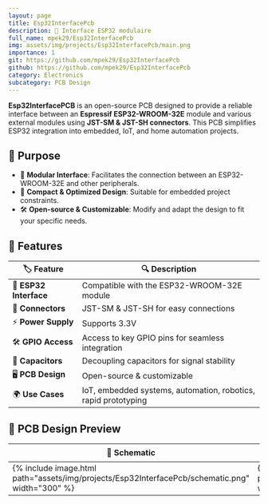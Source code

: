 ```yaml
---
layout: page
title: Esp32InterfacePcb
description: 🔌 Interface ESP32 modulaire
full_name: mpek29/Esp32InterfacePcb
img: assets/img/projects/Esp32InterfacePcb/main.png
importance: 1
git: https://github.com/mpek29/Esp32InterfacePcb
github: https://github.com/mpek29/Esp32InterfacePcb
category: Electronics
subcategory: PCB Design
---
```



**Esp32InterfacePCB** is an open-source PCB designed to provide a reliable interface between an **Espressif ESP32-WROOM-32E** module and various external modules using **JST-SM & JST-SH connectors**. This PCB simplifies ESP32 integration into embedded, IoT, and home automation projects.

## 🎯 Purpose


- 🔌 **Modular Interface**: Facilitates the connection between an ESP32-WROOM-32E and other peripherals.
- 📏 **Compact & Optimized Design**: Suitable for embedded project constraints.
- 🛠️ **Open-source & Customizable**: Modify and adapt the design to fit your specific needs.

## 📝 Features


| 🏷️ Feature            | 🔍 Description                                                 |
| ---------------------- | -------------------------------------------------------------- |
| 🔌 **ESP32 Interface** | Compatible with the ESP32-WROOM-32E module                     |
| 📡 **Connectors**      | JST-SM & JST-SH for easy connections                           |
| ⚡ **Power Supply**     | Supports 3.3V                                                  |
| 🛠️ **GPIO Access**    | Access to key GPIO pins for seamless integration               |
| 🔧 **Capacitors**      | Decoupling capacitors for signal stability                     |
| 🖥️ **PCB Design**     | Open-source & customizable                                     |
| 🌍 **Use Cases**       | IoT, embedded systems, automation, robotics, rapid prototyping |

## 📐 PCB Design Preview

| 📜 Schematic | 🖥️ PCB Layout | 🏗️ 3D |
|-----------|-----------|-----------|
| {% include image.html path="assets/img/projects/Esp32InterfacePcb/schematic.png" width="300" %} | {% include image.html path="assets/img/projects/Esp32InterfacePcb/pcb_layout.png" width="300" %} | {% include image.html path="assets/img/projects/Esp32InterfacePcb/3d.png" width="300" %} |

